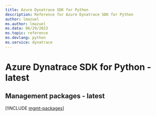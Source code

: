 ```yaml
---
title: Azure Dynatrace SDK for Python
description: Reference for Azure Dynatrace SDK for Python
author: lmazuel
ms.author: lmazuel
ms.data: 06/29/2023
ms.topic: reference
ms.devlang: python
ms.service: dynatrace
---
```

# Azure Dynatrace SDK for Python - latest

## Management packages - latest
[!INCLUDE [mgmt-packages](dynatrace-mgmt-index.md)]